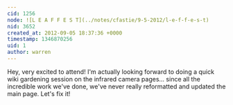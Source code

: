 ```yaml
---
cid: 1256
node: ![L E A F F E S T](../notes/cfastie/9-5-2012/l-e-f-f-e-s-t)
nid: 3652
created_at: 2012-09-05 18:37:36 +0000
timestamp: 1346870256
uid: 1
author: warren
---
```


Hey, very excited to attend! I'm actually looking forward to doing a quick wiki gardening session on the infrared camera pages... since all the incredible work we've done, we've never really reformatted and updated the main page. Let's fix it!